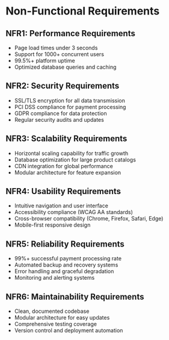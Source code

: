 # Non-Functional Requirements

## NFR1: Performance Requirements
- Page load times under 3 seconds
- Support for 1000+ concurrent users
- 99.5%+ platform uptime
- Optimized database queries and caching

## NFR2: Security Requirements
- SSL/TLS encryption for all data transmission
- PCI DSS compliance for payment processing
- GDPR compliance for data protection
- Regular security audits and updates

## NFR3: Scalability Requirements
- Horizontal scaling capability for traffic growth
- Database optimization for large product catalogs
- CDN integration for global performance
- Modular architecture for feature expansion

## NFR4: Usability Requirements
- Intuitive navigation and user interface
- Accessibility compliance (WCAG AA standards)
- Cross-browser compatibility (Chrome, Firefox, Safari, Edge)
- Mobile-first responsive design

## NFR5: Reliability Requirements
- 99%+ successful payment processing rate
- Automated backup and recovery systems
- Error handling and graceful degradation
- Monitoring and alerting systems

## NFR6: Maintainability Requirements
- Clean, documented codebase
- Modular architecture for easy updates
- Comprehensive testing coverage
- Version control and deployment automation
